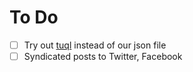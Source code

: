 To Do
=====

- [ ] Try out [tuql](https://github.com/bradleyboy/tuql) instead of our json file
- [ ] Syndicated posts to Twitter, Facebook
